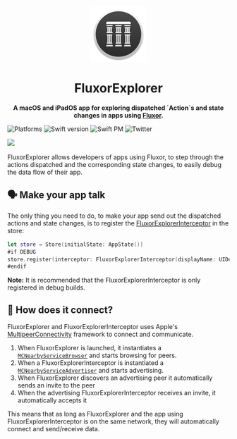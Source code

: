 <div align="center">
	<img src="Assets/MacIcon-128.png">
	<h1>FluxorExplorer</h1>
	<p style="font-weight: bold">A macOS and iPadOS app for exploring dispatched `Action`s and state changes in apps using <a href="https://github.com/MortenGregersen/Fluxor">Fluxor</a>.
	</p>
</div>

![Platforms](https://img.shields.io/badge/platforms-Mac+iOS-brightgreen.svg)
![Swift version](https://img.shields.io/badge/Swift-5.1-brightgreen.svg)
![Swift PM](https://img.shields.io/badge/SwiftPM-compatible-brightgreen.svg)
![Twitter](https://img.shields.io/badge/twitter-@mortengregersen-blue.svg)

![](https://github.com/MortenGregersen/FluxorExplorer/blob/master/Assets/FluxorExplorer.png)

FluxorExplorer allows developers of apps using Fluxor, to step through the actions dispatched and the corresponding state changes, to easily debug the data flow of their app.

## 🗣 Make your app talk

The only thing you need to do, to make your app send out the dispatched actions and state changes, is to register the [FluxorExplorerInterceptor](https://github.com/MortenGregersen/FluxorExplorerInterceptor) in the store:

```swift
let store = Store(initialState: AppState())
#if DEBUG
store.register(interceptor: FluxorExplorerInterceptor(displayName: UIDevice.current.name))
#endif
```

**Note:** It is recommended that the FluxorExplorerInterceptor is only registered in debug builds.

## 🔌 How does it connect?

FluxorExplorer and FluxorExplorerInterceptor uses Apple's [MultipeerConnectivity](https://developer.apple.com/documentation/multipeerconnectivity) framework to connect and communicate.

1. When FluxorExplorer is launched, it instantiates a [`MCNearbyServiceBrowser`](https://developer.apple.com/documentation/multipeerconnectivity/mcnearbyservicebrowser) and starts browsing for peers.
2. When a FluxorExplorerInterceptor is instantiated a [`MCNearbyServiceAdvertiser`](https://developer.apple.com/documentation/multipeerconnectivity/mcnearbyserviceadvertiser) and starts advertising.
3. When FluxorExplorer discovers an advertising peer it automatically sends an invite to the peer
4. When the advertising FluxorExplorerInterceptor receives an invite, it automatically accepts it

This means that as long as FluxorExplorer and the app using FluxorExplorerInterceptor is on the same network, they will automatically connect and send/receive data.